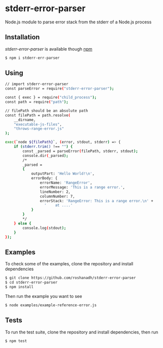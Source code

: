 # stderr-error-parser
Node.js module to parse error stack from the stderr of a Node.js process

## Installation
*stderr-error-parser* is available though [npm](https://npmjs.com/package/stderr-error-parser)
```sh
$ npm i stderr-err-parser
```

## Using
```sh
// import stderr-error-parser
const parseError = require("stderr-error-parser");

const { exec } = require("child_process");
const path = require("path");

// filePath should be an absolute path
const filePath = path.resolve(
	__dirname,
	"executable-js-files",
	"throws-range-error.js"
);

exec(`node ${filePath}`, (error, stdout, stderr) => {
	if (stderr.trim() !== "") {
		const _parsed = parseError(filePath, stderr, stdout);
		console.dir(_parsed);
		/*
		_parsed =
		{
  			outputPart: 'Hello World!\n',
  			errorBody: {
    			errorName: 'RangeError',
    			errorMessage: 'This is a range error.',
    			lineNumber: 2,
    			columnNumber: 7,
    			errorStack: 'RangeError: This is a range error.\n' +
    			  '    at ....'
  			}
		}
		*/
	} else {
		console.log(stdout);
	}
});
```

## Examples
To check some of the examples, clone the repository and install dependencies
```sh
$ git clone https://github.com/roshanadh/stderr-error-parser
$ cd stderr-error-parser
$ npm install
```
Then run the example you want to see
```sh
$ node examples/example-reference-error.js
```

## Tests
To run the test suite, clone the repository and install dependencies, then run
```sh
$ npm test
```
